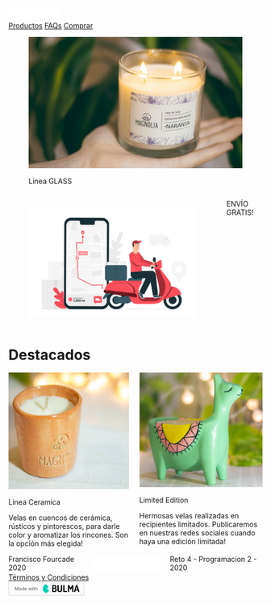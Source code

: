<!DOCTYPE html>
<html lang="es">

<head>
  <meta charset="utf-8">
  <meta name="description" content="Sitio contruido con BULMA CSS para reto 4">

  <link rel="stylesheet" href="./css/estilos.css">
  <link rel="stylesheet" href="./bulma-0.9.0/css/bulma.min.css">
  <link rel="stylesheet" href="./css/animations.css">

  <link href="https://fonts.googleapis.com/css2?family=Scope+One&display=swap" rel="stylesheet">
  <link href="https://fonts.googleapis.com/css2?family=Ubuntu:wght@500&display=swap" rel="stylesheet">

  <script src="https://kit.fontawesome.com/f7fe0cc5ec.js" crossorigin="anonymous"></script>
  <script src="https://code.jquery.com/jquery-latest.min.js" type="text/javascript"></script>
  <script src="./js/scroll.js"></script>

  <title>Magnolia</title>
</head>

<body>
  <nav class="navbar is-transparent is-fixed-top is-spaced">
    <div class="container">
      <div class="navbar-brand">
        <a class="navbar-item" href="./index.html">
          <img src="./img/logo_h_blanco.png" alt="" width="100" />
        </a>
        <a role="button" class="navbar-burger burger has-text-light" aria-label="menu" aria-expanded="false"
          data-target="navbar-burger">
          <span aria-hidden="true"></span>
          <span aria-hidden="true"></span>
          <span aria-hidden="true"></span>
        </a>
      </div>
      <div id="navbar-burger" class="navbar-menu has-text-light">
        <div class="navbar-start" id="links">
          <a href="./productos.html" class="navbar-item  is-size-5 has-text-light">Productos</a>
          <a href=" ./faqs.html" class="navbar-item  is-size-5 has-text-light">FAQs</a>
          <a href="./faqs.html#como_comprar" class="navbar-item  is-size-5 has-text-light">Comprar</a>
        </div>
      </div>
    </div>
  </nav>

  <!-- HERO -->
  <section class="hero is-fullheight">
    <div class="hero-body is-paddingless">
      <figure class="image is-fullwidth">
        <img id="img1" src="./img/vaso_vidrio_1_fondo.jpg" alt="">
        <div class="columns is-overlay is-mobile">
          <div class="column is-half centrado-verticalmente">
            <p class="texto-muy-grande has-text-light has-text-centered is-size-1-mobile">Linea GLASS</p>
          </div>
        </div>
      </figure>
    </div>
  </section>

  <!-- SECCION ENVIO GRATIS -->
  <section>
    <div class="container">
      <div class="columns is-centered is-gappless">
        <div class="column is-half">
          <figure class="image is-1by1">
            <img src="./img/envio-gratis.jpg" alt="">
          </figure>
        </div>
        <div class="column is-half">
          <span class="title">ENVÍO GRATIS!</span>
        </div>
      </div>
    </div>
  </section>





  <!-- SECCION DESTACADOS -->
  <div class="container my-6">
    <div class="box">
      <h1 class="title has-text-centered">Destacados</h1>
    </div>
    <div class="columns is-centered">
      <div class="column is-full-mobile is-half-desktop">
        <div class="card">
          <div class="card-image has-text-centered">
            <img src="./img/vaso_ceramica.jpg" alt="" />
          </div>
          <div class="card-content">
            <p class="title is-4">Linea Ceramica</p>
            <p class="subtitle is-6">
              Velas en cuencos de cerámica, rústicos y pintorescos, para darle color y aromatizar los rincones. Son la
              opción más elegida!
            </p>
          </div>
        </div>
      </div>
      <div class="column is-full-mobile is-half-desktop">
        <div class="card">
          <div class="card-image has-text-centered">
            <img src="./img/llamita_verde.jpg" alt="" />
          </div>
          <div class="card-content">
            <p class="title is-4">Limited Edition</p>
            <p class="subtitle is-6">
              Hermosas velas realizadas en recipientes limitados. Publicaremos en nuestras redes sociales cuando haya
              una edición limitada!
            </p>
          </div>
        </div>
      </div>
    </div>
  </div>


  <footer class="footer has-background-black-ter">
    <div class="columns">
      <div class="column is-3 has-text-light has-text-centered">
        <i class=" far fa-copyright"></i>
        <span>Francisco Fourcade 2020</span>
      </div>
      <div class="column has-text-centered">
        <img src="./img/logo_h_blanco.png" alt="" width="150">
      </div>
      <div class="column is-3 has-text-light has-text-centered">
        <i class="fas fa-tasks"></i>
        <span>Reto 4 - Programacion 2 - 2020</span>
      </div>
    </div <div class="columns">
    <div class="column has-text-centered"><a class=" subtitle has-text-light" href="./terminos.html">Términos y
        Condiciones</a>
    </div>
    <div class="column is-12 has-text-centered">
      <a href="https://bulma.io/" target="_blank"><img src="./img/made-with-bulma.png" alt="" width="150"></a>
    </div>
    </div>
    </div>
  </footer>

  <script src="./js/burger-menu.js"></script>
  <script src="https://code.jquery.com/jquery-latest.min.js" type="text/javascript"></script>
</body>

</html>
